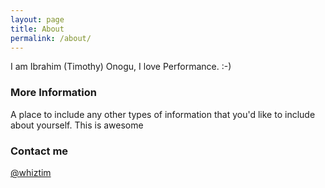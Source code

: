 ```yaml
---
layout: page
title: About
permalink: /about/
---
```


I am Ibrahim (Timothy) Onogu, I love Performance. :-)

### More Information

A place to include any other types of information that you'd like to include about yourself.
This is awesome

### Contact me

[@whiztim](mailto:whiztim@outlook.com)